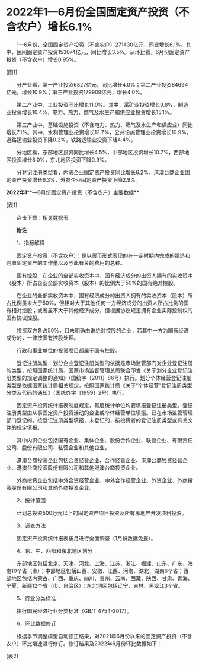 # 2022年1—6月份全国固定资产投资（不含农户）增长6.1%

　　1—6月份，全国固定资产投资（不含农户）271430亿元，同比增长6.1%。其中，民间固定资产投资153074亿元，同比增长3.5%。从环比看，6月份固定资产投资（不含农户）增长0.95%。

\[图1\]

　　分产业看，第一产业投资6827亿元，同比增长4.0%；第二产业投资84694亿元，增长10.9%；第三产业投资179909亿元，增长4.0%。

　　第二产业中，工业投资同比增长11.0%。其中，采矿业投资增长9.8%，制造业投资增长10.4%，电力、热力、燃气及水生产和供应业投资增长15.1%。

　　第三产业中，基础设施投资（不含电力、热力、燃气及水生产和供应业）同比增长7.1%。其中，水利管理业投资增长12.7%，公共设施管理业投资增长10.9%，道路运输业投资下降0.2%，铁路运输业投资下降4.4%。

　　分地区看，东部地区投资同比增长4.5%，中部地区投资增长10.7%，西部地区投资增长8.0%，东北地区投资下降0.9%。

　　分登记注册类型看，内资企业固定资产投资同比增长6.2%，港澳台商企业固定资产投资增长6.3%，外商企业固定资产投资下降2.9%。

**2022****年****1****—****6****月份固定资产投资（不含农户）主要数据**

\[表1\]

　　点击下载：[相关数据表](http://www.stats.gov.cn/sj/zxfb/202302/W020230203608955458540.xlsx)

　　**附注**

　　1、指标解释

　　固定资产投资（不含农户）：是以货币形式表现的在一定时期内完成的建造和购置固定资产的工作量以及与此有关的费用的总称。

　　国有控股：在企业的全部实收资本中，国有经济成分的出资人拥有的实收资本（股本）所占企业全部实收资本（股本）的比例大于50%的国有绝对控股。

　　在企业的全部实收资本中，国有经济成分的出资人拥有的实收资本（股本）所占比例虽未大于50%，但相对大于其他任何一方经济成分的出资人所占比例的国有相对控股；或者虽不大于其他经济成分，但根据协议规定拥有企业实际控制权的国有协议控股。

　　投资双方各占50%，且未明确由谁绝对控股的企业，若其中一方为国有经济成分的，一律按国有控股处理。

　　行政和事业单位的投资项目都属于国有控股。

　　登记注册类型：划分企业登记注册类型的依据是市场监管部门对企业登记注册的类型，按照国家统计局、国家市场监督管理总局联合印发《关于划分企业登记注册类型的规定调整的通知》（国统字〔2011〕86号）执行。划分个体经营登记注册类型是依据国家统计局相关规定，按照国家统计局《关于“个体经营”登记注册类型分类及代码的通知》（国统办字〔1999〕2号）执行。

　　固定资产投资统计报表制度规定，基层统计单位均要填报登记注册类型。登记注册类型由从事固定资产投资活动的企业或个体经营单位填报。已在市场监管管理部门登记的，按登记注册类型填报，未登记的，按投资者的登记注册类型或有关文件的规定填报。

　　其中内资企业包括国有企业、集体企业、股份合作企业、联营企业、有限责任公司、股份有限公司、私营企业和其他企业。

　　港澳台商投资企业包括合资经营企业、合作经营企业、港澳台商独资经营企业、港澳台商投资股份有限公司和其他港澳台商投资企业。

　　外商投资企业包括中外合资经营企业、中外合作经营企业、外资企业、外商投资股份有限公司和其他外商投资企业。

　　2、统计范围

　　计划总投资500万元以上的固定资产项目投资及所有房地产开发项目投资。

　　3、调查方法

　　固定资产投资统计报表按月进行全面调查（1月份数据免报）。

　　4、东、中、西部和东北地区划分

　　东部地区包括北京、天津、河北、上海、江苏、浙江、福建、山东、广东、海南10个省（市）；中部地区包括山西、安徽、江西、河南、湖北、湖南6个省；西部地区包括内蒙古、广西、重庆、四川、贵州、云南、西藏、陕西、甘肃、青海、宁夏、新疆12个省（市、自治区）；东北地区包括辽宁、吉林、黑龙江3个省。

　　5、行业分类标准

　　执行国民经济行业分类标准（GB/T 4754-2017）。

　　6、环比数据修订

　　根据季节调整模型自动修正结果，对2021年6月份以来的固定资产投资（不含农户）环比增速进行修订。修订结果及2022年6月份环比数据如下：

\[表2\]